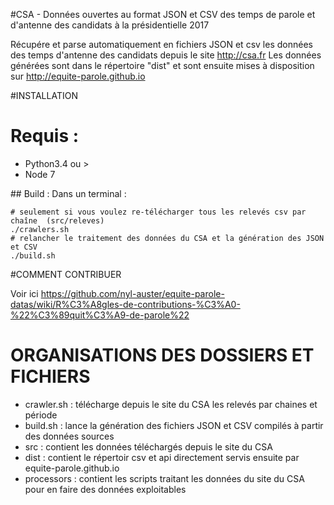 #CSA - Données ouvertes au format JSON et CSV des temps de parole et d'antenne des candidats à la présidentielle 2017

Récupére et parse automatiquement en fichiers JSON et csv les données des temps d'antenne des candidats depuis le site http://csa.fr
Les données générées sont dans le répertoire "dist" et sont ensuite mises à disposition sur http://equite-parole.github.io

#INSTALLATION

# Requis :
- Python3.4 ou >
- Node 7

## Build :
Dans un terminal :
```shell
# seulement si vous voulez re-télécharger tous les relevés csv par chaîne  (src/releves)
./crawlers.sh
# relancher le traitement des données du CSA et la génération des JSON et CSV
./build.sh
```

#COMMENT CONTRIBUER

Voir ici https://github.com/nyl-auster/equite-parole-datas/wiki/R%C3%A8gles-de-contributions-%C3%A0-%22%C3%89quit%C3%A9-de-parole%22

# ORGANISATIONS DES DOSSIERS ET FICHIERS

- crawler.sh : télécharge depuis le site du CSA les relevés par chaines et période
- build.sh : lance la génération des fichiers JSON et CSV compilés à partir des données sources
- src : contient les données téléchargés depuis le site du CSA
- dist : contient le répertoir csv et api directement servis ensuite par equite-parole.github.io
- processors : contient les scripts traitant les données du site du CSA pour en faire des données exploitables

